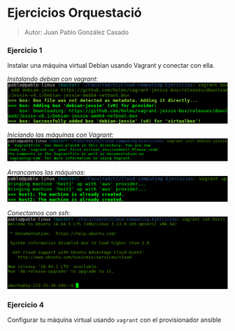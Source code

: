 # Ejercicios Orquestació

>Autor: Juan Pablo González Casado

### Ejercicio 1
Instalar una máquina virtual Debian usando Vagrant y conectar con ella.

*Instalando debian con vagrant*:
![alt text](orquestacion/debian.png "Instalación debian")

*Iniciando las máquinas con Vagrant*:
![alt text](orquestacion/vagrant_init.png "Instalación debian")

*Arrancamos las máquinas*:
![alt text](orquestacion/vagrant_up.png "Instalación debian")

*Conectamos con ssh*:
![alt text](orquestacion/vagrant_ssh.png "Instalación debian")

### Ejercicio 4
Configurar tu máquina virtual usando `vagrant` con el provisionador
ansible

